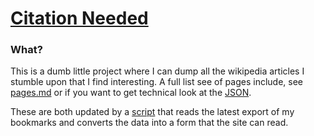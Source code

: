 # [Citation Needed](https://childishgiant.github.io/citation-needed)

### What?
This is a dumb little project where I can dump all the wikipedia articles I stumble upon that I find interesting. A full list see of pages include, see [pages.md](pages.md) or if you want to get technical look at the [JSON](src/data.json).

These are both updated by a [script](esbuild/reader.js) that reads the latest export of my bookmarks and converts the data into a form that the site can read.